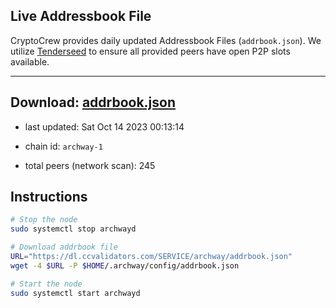 ## Live Addressbook File

CryptoCrew provides daily updated Addressbook Files (`addrbook.json`). We utilize [Tenderseed](https://github.com/binaryholdings/tenderseed) to ensure all provided peers have open P2P slots available.

---
**Download: [addrbook.json](https://dl.ccvalidators.com/SERVICE/archway/addrbook.json)**
---

- last updated: Sat Oct 14 2023 00:13:14
- chain id: `archway-1`

- total peers (network scan): 245

## Instructions
```sh
# Stop the node
sudo systemctl stop archwayd

# Download addrbook file
URL="https://dl.ccvalidators.com/SERVICE/archway/addrbook.json"
wget -4 $URL -P $HOME/.archway/config/addrbook.json

# Start the node
sudo systemctl start archwayd
```
